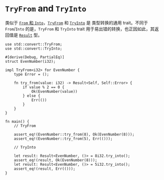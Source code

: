 # `TryFrom` and `TryInto`

类似于 [`From` 和 `Into`][from-into]，[`TryFrom`] 和 [`TryInto`] 是
类型转换的通用 trait。不同于 `From`/`Into` 的是，`TryFrom` 和 `TryInto` trait 用于易出错的转换，也正因如此，其返回值是 [`Result`] 型。

[from-into]: from_into.html
[`TryFrom`]: https://rustwiki.org/zh-CN/std/convert/trait.TryFrom.html
[`TryInto`]: https://rustwiki.org/zh-CN/std/convert/trait.TryInto.html
[`Result`]: https://rustwiki.org/zh-CN/std/result/enum.Result.html

```rust,editable
use std::convert::TryFrom;
use std::convert::TryInto;

#[derive(Debug, PartialEq)]
struct EvenNumber(i32);

impl TryFrom<i32> for EvenNumber {
    type Error = ();

    fn try_from(value: i32) -> Result<Self, Self::Error> {
        if value % 2 == 0 {
            Ok(EvenNumber(value))
        } else {
            Err(())
        }
    }
}

fn main() {
    // TryFrom

    assert_eq!(EvenNumber::try_from(8), Ok(EvenNumber(8)));
    assert_eq!(EvenNumber::try_from(5), Err(()));

    // TryInto

    let result: Result<EvenNumber, ()> = 8i32.try_into();
    assert_eq!(result, Ok(EvenNumber(8)));
    let result: Result<EvenNumber, ()> = 5i32.try_into();
    assert_eq!(result, Err(()));
}
```
